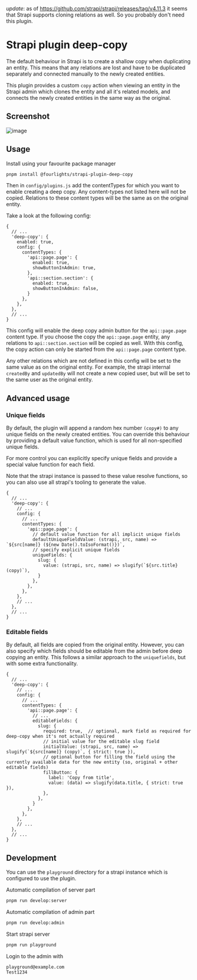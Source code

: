 *update*: as of https://github.com/strapi/strapi/releases/tag/v4.11.3 it seems that Strapi supports cloning relations as well.
So you probably don't need this plugin.

# Strapi plugin deep-copy

The default behaviour in Strapi is to create a shallow copy when duplicating an entity.
This means that any relations are lost and have to be duplicated separately and connected manually to the newly created entities.

This plugin provides a custom `copy` action when viewing an entity in the Strapi admin which clones the entity and all it's related models, and connects the newly created entities in the same way as the original.

## Screenshot

![image](https://user-images.githubusercontent.com/112890430/231699202-730b2366-12e9-443f-88bc-f83cae829ce3.png)

## Usage

Install using your favourite package manager

```bash
pnpm install @fourlights/strapi-plugin-deep-copy
```

Then in `config/plugins.js` add the contentTypes for which you want to enable creating a deep copy.
Any content-types not listed here will not be copied. Relations to these content types will be the same as on the original entity.


Take a look at the following config:

```json5
{
  // ...
  'deep-copy': {
    enabled: true,
    config: {
      contentTypes: {
        'api::page.page': {
          enabled: true,
          showButtonInAdmin: true,
        },
        'api::section.section': {
          enabled: true,
          showButtonInAdmin: false,
        }
      },
    },
  },
  // ...
}
```

This config will enable the deep copy admin button for the `api::page.page` content type.
If you choose the copy the `api::page.page` entity, any relations to `api::section.section` will be copied as well.
With this config, the copy action can only be started from the `api::page.page` content type.

Any other relations which are not defined in this config will be set to the same value as on the original entity.
For example, the strapi internal `createdBy` and `updatedBy` will not create a new copied user, but will be set to the same user as the original entity.

## Advanced usage

### Unique fields

By default, the plugin will append a random hex number `(copy#)` to any unique fields on the newly created entities.
You can override this behaviour by providing a default value function, which is used for all non-specified unique fields.

For more control you can explicitly specify unique fields and provide a special value function for each field.

Note that the strapi instance is passed to these value resolve functions, so you can also use all strapi's tooling to generate the value.

```json5
{
  // ...
  'deep-copy': {
    // ...
    config: {
      // ...
      contentTypes: {
        'api::page.page': {
          // default value function for all implicit unique fields
          defaultUniqueFieldValue: (strapi, src, name) => `${src[name]} (${new Date().toIsoFormat()})`,
          // specify explicit unique fields
          uniqueFields: {
            slug: {
              value: (strapi, src, name) => slugify(`${src.title} (copy)`),
            }
          },
        },
      },
    },
    // ...
  },
  // ...
}
```

### Editable fields

By default, all fields are copied from the original entity. However, you can also specify which fields should be editable from the admin before deep copying an entity.
This follows a similar approach to the `uniquefields`, but with some extra functionality.

```json5
{
  // ...
  'deep-copy': {
    // ...
    config: {
      // ...
      contentTypes: {
        'api::page.page': {
          // ...
          editableFields: {
            slug: {
              required: true,  // optional, mark field as required for deep-copy when it's not actually required
              // initial value for the editable slug field
              initialValue: (strapi, src, name) => slugify(`${src[name]} (copy)`, { strict: true }),
              // optional button for filling the field using the currently available data for the new entity (so, original + other editable fields)
              fillButton: {
                label: 'Copy from title',
                value: (data) => slugify(data.title, { strict: true }),
              },
            },  
          }
        },
      },
    },
    // ...
  },
  // ...
}
```

## Development

You can use the `playground` directory for a strapi instance which is configured to use the plugin.

Automatic compilation of server part
```bash
pnpm run develop:server
```

Automatic compilation of admin part
```bash
pnpm run develop:admin
```

Start strapi server
```bash
pnpm run playground
```

Login to the admin with

```
playground@example.com
Test1234
```
